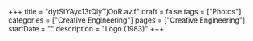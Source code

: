 +++
title = "dytSIYAyc13tQlyTjOoR.avif"
draft = false
tags = ["Photos"]
categories = ["Creative Engineering"]
pages = ["Creative Engineering"]
startDate = ""
description = "Logo (1983)"
+++
